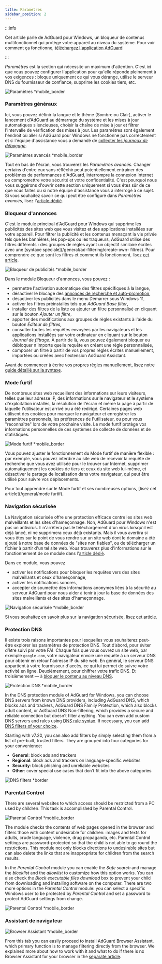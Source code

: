 ```yaml
---
title: Paramètres
sidebar_position: 2
---
```


:::info

Cet article parle de AdGuard pour Windows, un bloqueur de contenus multifonctionnel qui protège votre appareil au niveau du système. Pour voir comment ça fonctionne, [téléchargez l'application AdGuard](https://agrd.io/download-kb-adblock)

:::

_Paramètres_ est la section qui nécessite un maximum d'attention. C'est ici que vous pouvez configurer l'application pour qu'elle réponde pleinement à vos exigences : bloque uniquement ce qui vous dérange, utilise le serveur DNS du fournisseur de confiance, supprime les cookies tiers, etc.

![Paramètres \*mobile_border](https://cdn.adtidy.org/content/kb/ad_blocker/windows/overview/settings.png)

### Paramètres généraux

Ici, vous pouvez définir la langue et le thème (Sombre ou Clair), activer le lancement d'AdGuard au démarrage du système et les mises à jour automatiques silencieuses, choisir la chaîne de mise à jour et filtrer l'intervalle de vérification des mises à jour. Les paramètres sont également l'endroit où aller si AdGuard pour Windows ne fonctionne pas correctement et si l'équipe d'assistance vous a demandé de [collecter les _journaux de débogage_](/adguard-for-windows/solving-problems/adguard-logs.md).

![Paramètres avancés \*mobile_border](https://cdn.adtidy.org/content/kb/ad_blocker/windows/overview/advanced-settings.png)

Tout en bas de l'écran, vous trouverez les _Paramètres avancés_. Changer certains d'entre eux sans réfléchir peut potentiellement entraîner des problèmes de performances d'AdGuard, interrompre la connexion Internet ou compromettre votre sécurité et votre confidentialité. C'est pourquoi nous vous suggérons d'ouvrir cette section uniquement si vous êtes sûr de ce que vous faites ou si notre équipe d'assistance vous a interrogé à ce sujet. Si vous souhaitez savoir ce qui peut être configuré dans _Paramètres avancés_, lisez l'[article dédié](/adguard-for-windows/solving-problems/low-level-settings.md).

### Bloqueur d'annonces

C'est le module principal d'AdGuard pour Windows qui supprime les publicités des sites web que vous visitez et des applications installées sur votre appareil. Pour filtrer la publicité et les contenus menaçant la vie privée tels que les bannières, les pop-ups ou les traqueurs, AdGuard utilise des filtres différents : des groupes de règles ayant un objectif similaire écrites avec une [syntaxe spéciale](/general/ad-filtering/create-own- filtres). Pour comprendre ce que sont les filtres et comment ils fonctionnent, lisez [cet article](/general/ad-filtering/how-ad-blocking-works).

![Bloqueur de publicités \*mobile_border](https://cdn.adtidy.org/content/kb/ad_blocker/windows/overview/settings_ad_blocker.png)

Dans le module Bloqueur d'annonces, vous pouvez :

- permettre l'activation automatique des filtres spécifiques à la langue,
- désactiver le blocage des [annonces de recherche et auto-promotion](/general/ad-filtering/search-ads),
- désactiver les publicités dans le menu Démarrer sous Windows 11,
- activer les filtres préinstallés tels que _AdGuard Base filter_,
- installer des filtres de la liste ou ajouter un filtre personnalisé en cliquant sur le bouton _Ajouter un filtre_,
- apporter des modifications aux groupes de règles existants à l'aide du bouton _Éditeur de filtres_,
- consulter toutes les requêtes envoyées par les navigateurs et les applications installées sur votre ordinateur en cliquant sur le bouton _Journal de filtrage_. À partir de là, vous pouvez également bloquer ou débloquer n'importe quelle requête en créant une règle personnalisée,
- composer un filtre à partir de vos propres règles écrites manuellement, importées ou créées avec l'extension AdGuard Assistant.

Avant de commencer à écrire vos propres règles manuellement, lisez notre [guide détaillé sur la syntaxe](/general/ad-filtering/create-own-filters).

### Mode furtif

De nombreux sites web recueillent des informations sur leurs visiteurs, telles que leur adresse IP, des informations sur le navigateur et le système d'exploitation installés, la résolution de l'écran et même la page à partir de laquelle l'utilisateur est arrivé ou a été redirigé. Certaines pages web utilisent des cookies pour marquer le navigateur et enregistrer les paramètres personnels, les préférences de l'utilisateur, ou pour vous "reconnaître" lors de votre prochaine visite. Le mode furtif protège vos informations personnelles de ces systèmes de collecte de données et de statistiques.

![Mode furtif \*mobile_border](https://cdn.adtidy.org/content/kb/ad_blocker/windows/overview/stealth-mode.png)

Vous pouvez ajuster le fonctionnement du Mode furtif de manière flexible : par exemple, vous pouvez interdire au site web de recevoir la requête de recherche que vous avez utilisée pour le trouver sur Internet, supprimer automatiquement les cookies de tiers et ceux du site web lui-même, et désactiver le partage de localisation dans votre navigateur, qui peut être utilisé pour suivre vos déplacements.

Pour tout apprendre sur le Mode furtif et ses nombreuses options, [lisez cet article](/general/mode furtif).

### Navigation sécurisée

La Navigation sécurisée offre une protection efficace contre les sites web malveillants et les sites d'hameçonnage. Non, AdGuard pour Windows n'est pas un antivirus. Il n'arrêtera pas le téléchargement d'un virus lorsqu'il est déjà lancé, ni ne supprimera ceux déjà existants. Mais il vous avertira si vous êtes sur le point de vous rendre sur un site web dont le domaine a été ajouté à notre base de données de "sites non fiables", ou de télécharger un fichier à partir d'un tel site web. Vous trouverez plus d'informations sur le fonctionnement de ce module dans l'[article dédié](/general/browsing-security).

Dans ce module, vous pouvez

- activer les notifications pour bloquer les requêtes vers des sites malveillants et ceux d'hameçonnage,
- activer les notifications sonores,
- accepter de soumettre des informations anonymes liées à la sécurité au serveur AdGuard pour nous aider à tenir à jour la base de données des sites malveillants et des sites d'hameçonnage.

![Navigation sécurisée \*mobile_border](https://cdn.adtidy.org/content/kb/ad_blocker/windows/overview/browsing-security.png)

Si vous souhaitez en savoir plus sur la navigation sécurisée, lisez [cet article](/general/browsing-security).

### Protection DNS

Il existe trois raisons importantes pour lesquelles vous souhaiterez peut-être explorer les paramètres de protection DNS. Tout d’abord, pour éviter d’être suivi par votre FAI. Chaque fois que vous ouvrez un site web, par exemple `google.com`, votre navigateur envoie une requête à un serveur DNS pour obtenir en retour l'adresse IP du site web. En général, le serveur DNS appartient à votre fournisseur d'accès, ce qui lui permet de suivre votre activité en ligne. Deuxièmement, pour chiffrer votre trafic DNS. Et troisièmement — à [bloquer le contenu au niveau DNS](https://adguard-dns.io/kb/general/dns-filtering/).

![Protection DNS \*mobile_border](https://cdn.adtidy.org/content/kb/ad_blocker/windows/overview/dns-settings.png)

In the DNS protection module of AdGuard for Windows, you can choose DNS servers from known DNS providers, including AdGuard DNS, which blocks ads and trackers, AdGuard DNS Family Protection, which also blocks adult content, or AdGuard DNS Non-filtering, which provides a secure and reliable connection but doesn’t filter anything. You can even add custom DNS servers and rules using [DNS rule syntax](https://adguard-dns.io/kb/general/dns-filtering-syntax/). If necessary, you can add [DNS filters of your choice](https://filterlists.com).

Starting with v7.20, you can also add filters by simply selecting them from a list of pre-built, trusted filters. They are grouped into four categories for your convenience:

- **General**: block ads and trackers
- **Regional**: block ads and trackers on language-specific websites
- **Security**: block phishing and unreliable websites
- **Other**: cover special use cases that don’t fit into the above categories

![DNS filters \*border](https://cdn.adtidy.org/content/release_notes/ad_blocker/windows/v7.20/dns_filters/en.png)

### Parental Control

There are several websites to which access should be restricted from a PC used by children. This task is accomplished by Parental Control.

![Parental Control \*mobile_border](https://cdn.adtidy.org/content/kb/ad_blocker/windows/overview/parental-control.png)

The module checks the contents of web pages opened in the browser and filters those with content undesirable for children: images and texts for adults, crude language, violence, drug propaganda, etc. Parental Control settings are password-protected so that the child is not able to go round the restrictions. This module not only blocks directions to undesirable sites but can also delete the links that are inappropriate for children from the search results.

In the _Parental Control_ module you can enable the _Safe search_ and manage the _blocklist_ and the _allowlist_ to customize how this option works. You can also check the _Block executable files download_ box to prevent your child from downloading and installing software on the computer. There are two more options in the _Parental Control_ module: you can select a specific Windows user to be protected by _Parental Control_ and set a password to protect AdGuard settings from change.

![Parental Control \*mobile_border](https://cdn.adtidy.org/content/kb/ad_blocker/windows/overview/parental-control.png)

### Assistant de navigateur

![Browser Assistant \*mobile_border](https://cdn.adtidy.org/content/kb/ad_blocker/windows/browser-assistant/browser-assistant.png)

From this tab you can easily proceed to install AdGuard Browser Assistant, which primary function is to manage filtering directly from the browser. We explained more about how to work with it and what to do if there is no Browser Assistant for your browser in the [separate article](/adguard-for-windows/browser-assistant.md).
